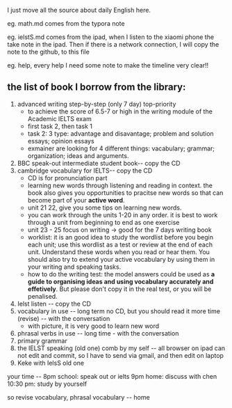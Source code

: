 I just move all the source about daily English here.

eg. math.md  comes from the typora note

eg. ielstS.md comes from the ipad, when I listen to the xiaomi phone the take note in the ipad. Then if there is a network connection, I will copy the note to the github, to this file

eg. help, every help I need some note to make the timeline very clear!!



## the list of book I borrow from the library:
1. advanced writing step-by-step (only 7 day) top-priority
    - to achieve the score of 6.5-7 or high in the writing module of the Academic IELTS exam
    - first task 2, then task 1
    - task 2: 3 type:  advantage and disavantage; problem and solution essays; opinion essays
    - exmainer are looking for 4 different things: vacabulary; grammar; organization; ideas and arguments.
2. BBC speak-out intermediate student book-- copy the CD
3. cambridge vocabulary for IELTS-- copy the CD
    - CD is for pronunciation part
    - learning new words through listening and reading in context. the book also gives you opportunities to pracitse new words so that can become part of your **active word**.
    - unit 21 22, give you some tips on learning new words.
    - you can work through the units 1-20 in any order. it is best to work through a unit from beginning to end as one exercise
    - unit 23 - 25 focus on writing -> good for the 7 days writing book
    - worklist: it is an good idea to study the wordlist before you begin each unit; use this wordlist as a test or review at the end of each unit. Understand these words when you read or hear them. You should also try to extend your active vocabulary by using them in your writing and speaking tasks.
    - how to do the writing test: the model answers could be used as **a guide to organising ideas and using vocabulary accurately and effetively**. But please don't copy it in the real test, or you will be penalised. 
4.  Ielst listen -- copy the CD
5.  vocabulary in use -- long term no CD, but you should read it more time (revise) -- with the conversation
    - with picture, it is very good to learn new word
6. phrasal verbs in use -- long time - with the conversation
7. primary grammar
8. the IELST speaking (old one) comb by my self -- all browser on ipad can not edit and commit, so I have to send via gmail, and then edit on laptop
9. Keke with IelsS old one

your time -- 8pm school: speak out or ielts
9pm home: discuss with chen  
10:30 pm: study by yourself  

so revise vocabulary, phrasal vocabulary -- home







